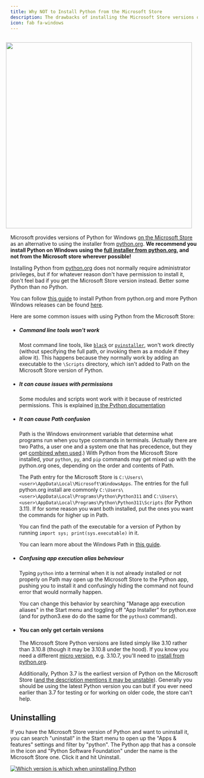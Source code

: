 ```yaml
---
title: Why NOT to Install Python from the Microsoft Store
description: The drawbacks of installing the Microsoft Store versions of Python
icon: fab fa-windows
---
```


[<img style="margin:1rem;" align="right" width="500px"
src="/static/images/content/python-on-windows/ms_store_drake.png">](/static/images/content/python-on-windows/ms_store_drake.png)

Microsoft provides versions of Python for Windows [on the Microsoft
Store](https://apps.microsoft.com/store/search/python) as an alternative to using the installer from
[python.org](https://www.python.org). **We recommend you install Python on Windows using the [full installer
from python.org](https://www.python.org/downloads), and not from the Microsoft store wherever possible!**

Installing Python from [python.org](https://www.python.org) does not normally require administrator privileges, but if
for whatever reason don't have permission to install it, don't feel bad if you get the Microsoft Store version instead.
Better some Python than no Python.

You can follow [this guide](../installing-and-using-python) to install Python from python.org and more Python Windows
releases can be found [here](https://www.python.org/downloads/windows).

Here are some common issues with using Python from the Microsoft Store:

-   ##### Command line tools won't work

    Most command line tools, like [`black`](https://pypi.org/project/black/) or
    [`pyinstaller`](https://pypi.org/project/pyinstaller/), won't work directly (without specifying the full path, or
    invoking them as a module if they allow it). This happens because they normally work by adding an executable to the
    `\Scripts` directory, which isn't added to Path on the Microsoft Store version of Python.

-   ##### It can cause issues with permissions

    Some modules and scripts wont work with it because of restricted permissions. This is explained [in the Python
    documentation](https://docs.python.org/3/using/windows.html#redirection-of-local-data-registry-and-temporary-paths)

-   ##### It can cause Path confusion

    Path is the Windows environment variable that determine what programs run when you type commands in terminals.
    (Actually there are two Paths, a user one and a system one that has precedence, but they get [combined when
    used](https://superuser.com/a/878382/935845).) With Python from the Microsoft Store installed, your `python`, `py`,
    and `pip` commands may get mixed up with the python.org ones, depending on the order and contents of Path.

    The Path entry for the Microsoft Store is `C:\Users\<user>\AppData\Local\Microsoft\WindowsApps`. The entries for the
    full python.org install are commonly `C:\Users\<user>\AppData\Local\Programs\Python\Python311` and
    `C:\Users\<user>\AppData\Local\Programs\Python\Python311\Scripts` (for Python 3.11). If for some reason you want
    both installed, put the ones you want the commands for higher up in Path.

    You can find the path of the executable for a version of Python by running `import sys; print(sys.executable)` in
    it.

    You can learn more about the Windows Path in [this guide](../putting-python-on-path).

-   ##### Confusing app execution alias behaviour

    Typing `python` into a terminal when it is not already installed or not properly on Path may open up the Microsoft
    Store to the Python app, pushing you to install it and confusingly hiding the command not found error that would
    normally happen.

    You can change this behavior by searching "Manage app execution aliases" in the Start menu and toggling off "App
    Installer" for python.exe (and for python3.exe do do the same for the `python3` command).

-   #### You can only get certain versions

    The Microsoft Store Python versions are listed simply like 3.10 rather than 3.10.8 (though it may be 3.10.8
    under the hood). If you know you need a different [micro version](https://peps.python.org/pep-0440/#final-releases),
    e.g. 3.10.7, you'll need to [install from python.org](https://www.python.org/downloads/windows/).

    Additionally, Python 3.7 is the earliest version of Python on the Microsoft Store ([and the description mentions it
    may be unstable](https://apps.microsoft.com/store/detail/python-37/9NJ46SX7X90P)). Generally you should be using the
    latest Python version you can but if you ever need earlier than 3.7 for testing or for working on older code, the
    store can't help.

## Uninstalling

If you have the Microsoft Store version of Python and want to uninstall it, you can search "uninstall" in the Start menu
to open up the "Apps & features" settings and filter by "python". The Python app that has a console in the icon and
"Python Software Foundation" under the name is the Microsoft Store one. Click it and hit Uninstall.

[![Which version is which when uninstalling Python](/static/images/content/python-on-windows/ms_store_uninstall.png)](/static/images/content/python-on-windows/ms_store_uninstall.png)
